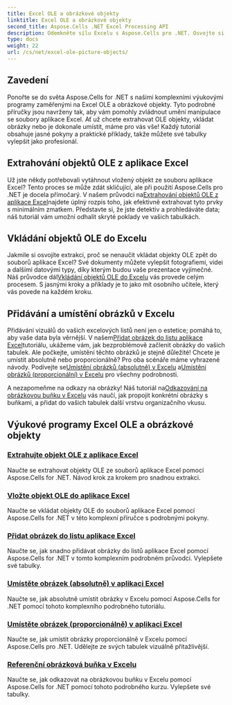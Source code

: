 ```yaml
---
title: Excel OLE a obrázkové objekty
linktitle: Excel OLE a obrázkové objekty
second_title: Aspose.Cells .NET Excel Processing API
description: Odemkněte sílu Excelu s Aspose.Cells pro .NET. Osvojte si OLE objekty a manipulaci s obrázky prostřednictvím našich snadno srozumitelných výukových programů.
type: docs
weight: 22
url: /cs/net/excel-ole-picture-objects/
---
```

## Zavedení

Ponořte se do světa Aspose.Cells for .NET s našimi komplexními výukovými programy zaměřenými na Excel OLE a obrázkové objekty. Tyto podrobné příručky jsou navrženy tak, aby vám pomohly zvládnout umění manipulace se soubory aplikace Excel. Ať už chcete extrahovat OLE objekty, vkládat obrázky nebo je dokonale umístit, máme pro vás vše! Každý tutoriál obsahuje jasné pokyny a praktické příklady, takže můžete své tabulky vylepšit jako profesionál.

## Extrahování objektů OLE z aplikace Excel

 Už jste někdy potřebovali vytáhnout vložený objekt ze souboru aplikace Excel? Tento proces se může zdát skličující, ale při použití Aspose.Cells pro .NET je docela přímočarý. V našem průvodci na[Extrahování objektů OLE z aplikace Excel](./extract-ole-object-from-excel/)najdete úplný rozpis toho, jak efektivně extrahovat tyto prvky s minimálním zmatkem. Představte si, že jste detektiv a prohledáváte data; náš tutoriál vám umožní odhalit skryté poklady ve vašich tabulkách.

## Vkládání objektů OLE do Excelu

 Jakmile si osvojíte extrakci, proč se nenaučit vkládat objekty OLE zpět do souborů aplikace Excel? Své dokumenty můžete vylepšit fotografiemi, videi a dalšími datovými typy, díky kterým budou vaše prezentace vyjímečné. Náš průvodce dál[Vkládání objektů OLE do Excelu](./insert-ole-object-into-excel/) vás provede celým procesem. S jasnými kroky a příklady je to jako mít osobního učitele, který vás povede na každém kroku.

## Přidávání a umístění obrázků v Excelu

 Přidávání vizuálů do vašich excelových listů není jen o estetice; pomáhá to, aby vaše data byla věrnější. V našem[Přidat obrázek do listu aplikace Excel](./add-picture-to-excel/)tutoriálu, ukážeme vám, jak bezproblémově začlenit obrázky do vašich tabulek. Ale počkejte, umístění těchto obrázků je stejně důležité! Chcete je umístit absolutně nebo proporcionálně? Pro oba scénáře máme vyhrazené návody. Podívejte se[Umístění obrázků (absolutně) v Excelu](./position-picture-absolute-excel/) a[Umístění obrázků (proporcionální) v Excelu](./position-picture-proportional-excel/) pro všechny podrobnosti.

 A nezapomeňme na odkazy na obrázky! Náš tutoriál na[Odkazování na obrázkovou buňku v Excelu](./reference-picture-cell-excel/) vás naučí, jak propojit konkrétní obrázky s buňkami, a přidat do vašich tabulek další vrstvu organizačního vkusu. 

## Výukové programy Excel OLE a obrázkové objekty
### [Extrahujte objekt OLE z aplikace Excel](./extract-ole-object-from-excel/)
Naučte se extrahovat objekty OLE ze souborů aplikace Excel pomocí Aspose.Cells for .NET. Návod krok za krokem pro snadnou extrakci.
### [Vložte objekt OLE do aplikace Excel](./insert-ole-object-into-excel/)
Naučte se vkládat objekty OLE do souborů aplikace Excel pomocí Aspose.Cells for .NET v této komplexní příručce s podrobnými pokyny.
### [Přidat obrázek do listu aplikace Excel](./add-picture-to-excel/)
Naučte se, jak snadno přidávat obrázky do listů aplikace Excel pomocí Aspose.Cells for .NET v tomto komplexním podrobném průvodci. Vylepšete své tabulky.
### [Umístěte obrázek (absolutně) v aplikaci Excel](./position-picture-absolute-excel/)
Naučte se, jak absolutně umístit obrázky v Excelu pomocí Aspose.Cells for .NET pomocí tohoto komplexního podrobného tutoriálu.
### [Umístěte obrázek (proporcionálně) v aplikaci Excel](./position-picture-proportional-excel/)
Naučte se, jak umístit obrázky proporcionálně v Excelu pomocí Aspose.Cells pro .NET. Udělejte ze svých tabulek vizuálně přitažlivější.
### [Referenční obrázková buňka v Excelu](./reference-picture-cell-excel/)
Naučte se, jak odkazovat na obrázkovou buňku v Excelu pomocí Aspose.Cells for .NET pomocí tohoto podrobného kurzu. Vylepšete své tabulky.